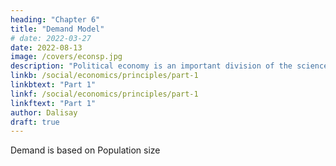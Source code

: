 ```yaml
---
heading: "Chapter 6"
title: "Demand Model"
# date: 2022-03-27
date: 2022-08-13
image: /covers/econsp.jpg
description: "Political economy is an important division of the science of government. The object of government is the happiness of men, united in society"
linkb: /social/economics/principles/part-1
linkbtext: "Part 1"
linkf: /social/economics/principles/part-1
linkftext: "Part 1"
author: Dalisay
draft: true
---
```



Demand is based on Population size 